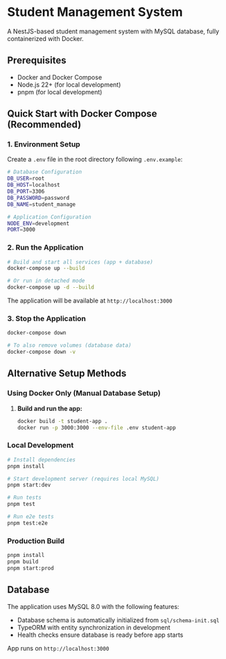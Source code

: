 # Student Management System

A NestJS-based student management system with MySQL database, fully containerized with Docker.

## Prerequisites

- Docker and Docker Compose
- Node.js 22+ (for local development)
- pnpm (for local development)

## Quick Start with Docker Compose (Recommended)

### 1. Environment Setup

Create a `.env` file in the root directory following `.env.example`:

```bash
# Database Configuration
DB_USER=root
DB_HOST=localhost
DB_PORT=3306
DB_PASSWORD=password
DB_NAME=student_manage

# Application Configuration
NODE_ENV=development
PORT=3000
```

### 2. Run the Application

```bash
# Build and start all services (app + database)
docker-compose up --build

# Or run in detached mode
docker-compose up -d --build
```

The application will be available at `http://localhost:3000`

### 3. Stop the Application

```bash
docker-compose down

# To also remove volumes (database data)
docker-compose down -v
```

## Alternative Setup Methods

### Using Docker Only (Manual Database Setup)

1. **Build and run the app:**
   ```bash
   docker build -t student-app .
   docker run -p 3000:3000 --env-file .env student-app
   ```

### Local Development

```bash
# Install dependencies
pnpm install

# Start development server (requires local MySQL)
pnpm start:dev

# Run tests
pnpm test

# Run e2e tests
pnpm test:e2e
```

### Production Build

```bash
pnpm install
pnpm build
pnpm start:prod
```

## Database

The application uses MySQL 8.0 with the following features:

- Database schema is automatically initialized from `sql/schema-init.sql`
- TypeORM with entity synchronization in development
- Health checks ensure database is ready before app starts


App runs on `http://localhost:3000`
